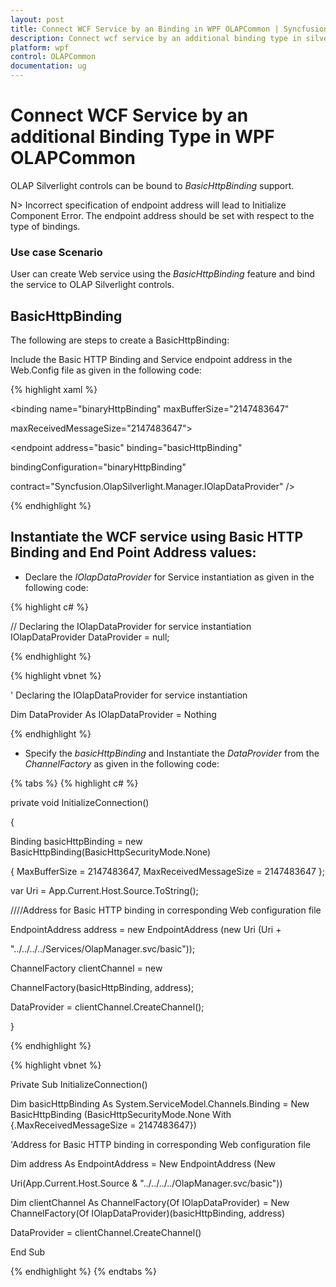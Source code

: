 ```yaml
---
layout: post
title: Connect WCF Service by an Binding in WPF OLAPCommon | Syncfusion
description: Connect wcf service by an additional binding type in silverlight application in Syncfusion WPF OLAPCommon control, its elements and more.
platform: wpf
control: OLAPCommon
documentation: ug
---
```


# Connect WCF Service by an additional Binding Type in WPF OLAPCommon

OLAP Silverlight controls can be bound to _BasicHttpBinding_ support.

N>  Incorrect specification of endpoint address will lead to Initialize Component Error. The endpoint address should be set with respect to the type of bindings.



### Use case Scenario 

User can create Web service using the _BasicHttpBinding_ feature and bind the service to OLAP Silverlight controls. 

## BasicHttpBinding 

The following are steps to create a BasicHttpBinding: 

Include the Basic HTTP Binding and Service endpoint address in the Web.Config file as given in the   following code:

{% highlight xaml %}

<!--<Bindings>-->

<bindings>			

<basicHttpBinding>

<binding name="binaryHttpBinding" maxBufferSize="2147483647" 

maxReceivedMessageSize="2147483647">

<readerQuotas maxDepth="2147483647"/>

<security mode="None" />

</binding>

</basicHttpBinding>

</bindings>



<!--<Endpoint Address>-->

<services>

<service behaviorConfiguration="Services.OlapManagerBehavior" name="Services.OlapManager">

<endpoint address="basic" binding="basicHttpBinding"      

bindingConfiguration="binaryHttpBinding"    

contract="Syncfusion.OlapSilverlight.Manager.IOlapDataProvider" />

</service>

</services>



{% endhighlight  %}

## Instantiate the WCF service using Basic HTTP Binding and End Point Address values:

* Declare the _IOlapDataProvider_ for Service instantiation as given in the following code:



{% highlight c# %}

  // Declaring the IOlapDataProvider for service instantiation
IOlapDataProvider DataProvider = null;

{% endhighlight  %}

{% highlight vbnet %}

' Declaring the IOlapDataProvider for service instantiation

Dim DataProvider As IOlapDataProvider = Nothing

{% endhighlight  %}

* Specify the _basicHttpBinding_ and Instantiate the _DataProvider_ from the _ChannelFactory_ as given in the following code: 

{% tabs %}
{% highlight c# %}

private void InitializeConnection()

{

Binding basicHttpBinding = new BasicHttpBinding(BasicHttpSecurityMode.None)             

{ MaxBufferSize = 2147483647, MaxReceivedMessageSize = 2147483647 };

var Uri = App.Current.Host.Source.ToString();

////Address for Basic HTTP binding in corresponding Web configuration file

EndpointAddress address = new EndpointAddress (new Uri (Uri +  

"../../../../Services/OlapManager.svc/basic"));

ChannelFactory<IOlapDataProvider> clientChannel = new 

ChannelFactory<IOlapDataProvider>(basicHttpBinding, address);

DataProvider = clientChannel.CreateChannel();

}


{% endhighlight  %}


{% highlight vbnet %}

Private Sub InitializeConnection()

Dim basicHttpBinding As System.ServiceModel.Channels.Binding = New BasicHttpBinding (BasicHttpSecurityMode.None With {.MaxReceivedMessageSize = 2147483647})

  'Address for Basic HTTP binding in corresponding Web configuration file

Dim address As EndpointAddress = New EndpointAddress (New 

Uri(App.Current.Host.Source & "../../../../OlapManager.svc/basic"))

Dim clientChannel As ChannelFactory(Of IOlapDataProvider) = New ChannelFactory(Of IOlapDataProvider)(basicHttpBinding, address)

DataProvider = clientChannel.CreateChannel()

End Sub

{% endhighlight  %}
{% endtabs %}
